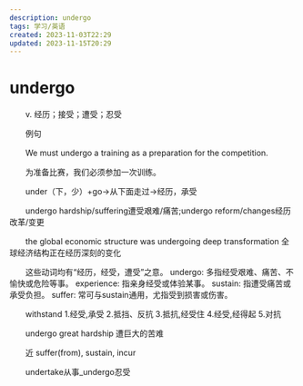 ```yaml
---
description: undergo
tags: 学习/英语
created: 2023-11-03T22:29
updated: 2023-11-15T20:29
---
```

# undergo

　　v. 经历；接受；遭受；忍受

　　例句

　　We must undergo a training as a preparation for the competition.

　　为准备比赛，我们必须参加一次训练。

　　under（下，少）+go→从下面走过→经历，承受

　　undergo hardship/suffering遭受艰难/痛苦;undergo reform/changes经历改革/变更

　　the global economic structure was undergoing deep transformation 全球经济结构正在经历深刻的变化

　　这些动词均有“经历，经受，遭受”之意。 undergo: 多指经受艰难、痛苦、不愉快或危险等事。 experience: 指亲身经受或体验某事。 sustain: 指遭受痛苦或承受负担。 suffer: 常可与sustain通用，尤指受到损害或伤害。

　　withstand 1.经受,承受 2.抵挡、反抗 3.抵抗,经受住 4.经受,经得起 5.对抗

　　undergo great hardship 遭巨大的苦难

　　近 suffer(from), sustain, incur

　　undertake从事_undergo忍受
